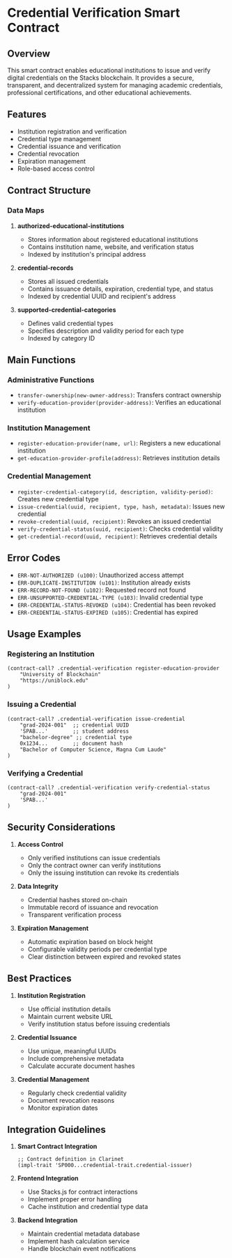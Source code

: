 # Credential Verification Smart Contract

## Overview
This smart contract enables educational institutions to issue and verify digital credentials on the Stacks blockchain. It provides a secure, transparent, and decentralized system for managing academic credentials, professional certifications, and other educational achievements.

## Features
- Institution registration and verification
- Credential type management
- Credential issuance and verification
- Credential revocation
- Expiration management
- Role-based access control

## Contract Structure

### Data Maps
1. **authorized-educational-institutions**
   - Stores information about registered educational institutions
   - Contains institution name, website, and verification status
   - Indexed by institution's principal address

2. **credential-records**
   - Stores all issued credentials
   - Contains issuance details, expiration, credential type, and status
   - Indexed by credential UUID and recipient's address

3. **supported-credential-categories**
   - Defines valid credential types
   - Specifies description and validity period for each type
   - Indexed by category ID

## Main Functions

### Administrative Functions
- `transfer-ownership(new-owner-address)`: Transfers contract ownership
- `verify-education-provider(provider-address)`: Verifies an educational institution

### Institution Management
- `register-education-provider(name, url)`: Registers a new educational institution
- `get-education-provider-profile(address)`: Retrieves institution details

### Credential Management
- `register-credential-category(id, description, validity-period)`: Creates new credential type
- `issue-credential(uuid, recipient, type, hash, metadata)`: Issues new credential
- `revoke-credential(uuid, recipient)`: Revokes an issued credential
- `verify-credential-status(uuid, recipient)`: Checks credential validity
- `get-credential-record(uuid, recipient)`: Retrieves credential details

## Error Codes
- `ERR-NOT-AUTHORIZED (u100)`: Unauthorized access attempt
- `ERR-DUPLICATE-INSTITUTION (u101)`: Institution already exists
- `ERR-RECORD-NOT-FOUND (u102)`: Requested record not found
- `ERR-UNSUPPORTED-CREDENTIAL-TYPE (u103)`: Invalid credential type
- `ERR-CREDENTIAL-STATUS-REVOKED (u104)`: Credential has been revoked
- `ERR-CREDENTIAL-STATUS-EXPIRED (u105)`: Credential has expired

## Usage Examples

### Registering an Institution
```clarity
(contract-call? .credential-verification register-education-provider 
    "University of Blockchain" 
    "https://uniblock.edu"
)
```

### Issuing a Credential
```clarity
(contract-call? .credential-verification issue-credential
    "grad-2024-001"  ;; credential UUID
    'SPAB...'        ;; student address
    "bachelor-degree" ;; credential type
    0x1234...        ;; document hash
    "Bachelor of Computer Science, Magna Cum Laude"
)
```

### Verifying a Credential
```clarity
(contract-call? .credential-verification verify-credential-status
    "grad-2024-001"
    'SPAB...'
)
```

## Security Considerations

1. **Access Control**
   - Only verified institutions can issue credentials
   - Only the contract owner can verify institutions
   - Only the issuing institution can revoke its credentials

2. **Data Integrity**
   - Credential hashes stored on-chain
   - Immutable record of issuance and revocation
   - Transparent verification process

3. **Expiration Management**
   - Automatic expiration based on block height
   - Configurable validity periods per credential type
   - Clear distinction between expired and revoked states

## Best Practices

1. **Institution Registration**
   - Use official institution details
   - Maintain current website URL
   - Verify institution status before issuing credentials

2. **Credential Issuance**
   - Use unique, meaningful UUIDs
   - Include comprehensive metadata
   - Calculate accurate document hashes

3. **Credential Management**
   - Regularly check credential validity
   - Document revocation reasons
   - Monitor expiration dates

## Integration Guidelines

1. **Smart Contract Integration**
   ```clarity
   ;; Contract definition in Clarinet
   (impl-trait 'SP000...credential-trait.credential-issuer)
   ```

2. **Frontend Integration**
   - Use Stacks.js for contract interactions
   - Implement proper error handling
   - Cache institution and credential type data

3. **Backend Integration**
   - Maintain credential metadata database
   - Implement hash calculation service
   - Handle blockchain event notifications